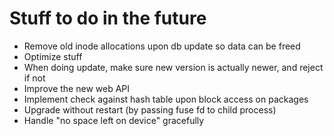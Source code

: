 # Stuff to do in the future

* Remove old inode allocations upon db update so data can be freed
* Optimize stuff
* When doing update, make sure new version is actually newer, and reject if not
* Improve the new web API
* Implement check against hash table upon block access on packages
* Upgrade without restart (by passing fuse fd to child process)
* Handle "no space left on device" gracefully


